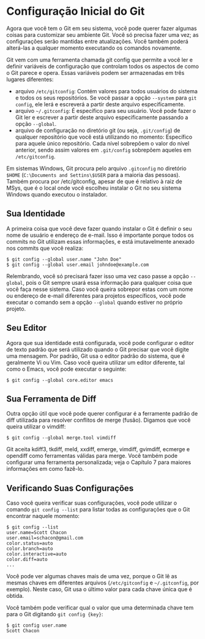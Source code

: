 # Configuração Inicial do Git

Agora que você tem o Git em seu sistema, você pode querer fazer algumas coisas para customizar seu ambiente Git. Você só precisa fazer uma vez; as configurações serão mantidas entre atualizações. Você também poderá alterá-las a qualquer momento executando os comandos novamente.

Git vem com uma ferramenta chamada git config que permite a você ler e definir variáveis de configuração que controlam todos os aspectos de como o Git parece e opera. Essas variáveis podem ser armazenadas em três lugares diferentes:

* arquivo `/etc/gitconfig`: Contém valores para todos usuários do sistema e todos os seus repositórios. Se você passar a opção `--system` para `git config`, ele lerá e escreverá a partir deste arquivo especificamente.
* arquivo `~/.gitconfig`: É específico para seu usuário. Você pode fazer o Git ler e escrever a partir deste arquivo especificamente passando a opção `--global`.
* arquivo de configuração no diretório git (ou seja, `.git/config`) de qualquer repositório que você está utilizando no momento: Específico para aquele único repositório. Cada nível sobrepõem o valor do nível anterior, sendo assim valores em `.git/config` sobrepõem aqueles em `/etc/gitconfig`.

Em sistemas Windows, Git procura pelo arquivo `.gitconfig` no diretório `$HOME` (`C:\Documents and Settins\$USER` para a maioria das pessoas). Também procura por /etc/gitconfig, apesar de que é relativo à raiz de MSys, que é o local onde você escolheu instalar o Git no seu sistema Windows quando executou o instalador.

## Sua Identidade

A primeira coisa que você deve fazer quando instalar o Git é definir o seu nome de usuário e endereço de e-mail. Isso é importante porque todos os commits no Git utilizam essas informações, e está imutavelmente anexado nos commits que você realiza:

    $ git config --global user.name "John Doe"
    $ git config --global user.email johndoe@example.com

Relembrando, você só precisará fazer isso uma vez caso passe a opção `--global`, pois o Git sempre usará essa informação para qualquer coisa que você faça nesse sistema. Caso você queira sobrepor estas com um nome ou endereço de e-mail diferentes para projetos específicos, você pode executar o comando sem a opção `--global` quando estiver no próprio projeto.

## Seu Editor

Agora que sua identidade está configurada, você pode configurar o editor de texto padrão que será utilizado quando o Git precisar que você digite uma mensagem. Por padrão, Git usa o editor padrão do sistema, que é geralmente Vi ou Vim. Caso você queira utilizar um editor diferente, tal como o Emacs, você pode executar o seguinte:

    $ git config --global core.editor emacs
    
## Sua Ferramenta de Diff

Outra opção útil que você pode querer configurar é a ferramente padrão de diff utilizada para resolver conflitos de merge (fusão). Digamos que você queira utilizar o vimdiff:

    $ git config --global merge.tool vimdiff

Git aceita kdiff3, tkdiff, meld, xxdiff, emerge, vimdiff, gvimdiff, ecmerge e opendiff como ferramentas válidas para merge. Você também pode configurar uma ferramenta personalizada; veja o Capítulo 7 para maiores informações em como fazê-lo.

## Verificando Suas Configurações

Caso você queira verificar suas configurações, você pode utilizar o comando `git config --list` para listar todas as configurações que o Git encontrar naquele momento:

    $ git config --list
    user.name=Scott Chacon
    user.email=schacon@gmail.com
    color.status=auto
    color.branch=auto
    color.interactive=auto
    color.diff=auto
    ...

Você pode ver algumas chaves mais de uma vez, porque o Git lê as mesmas chaves em diferentes arquivos (`/etc/gitconfig` e `~/.gitconfig`, por exemplo). Neste caso, Git usa o último valor para cada chave única que é obtida.

Você também pode verificar qual o valor que uma determinada chave tem para o Git digitando `git config {key}`:

    $ git config user.name
    Scott Chacon

